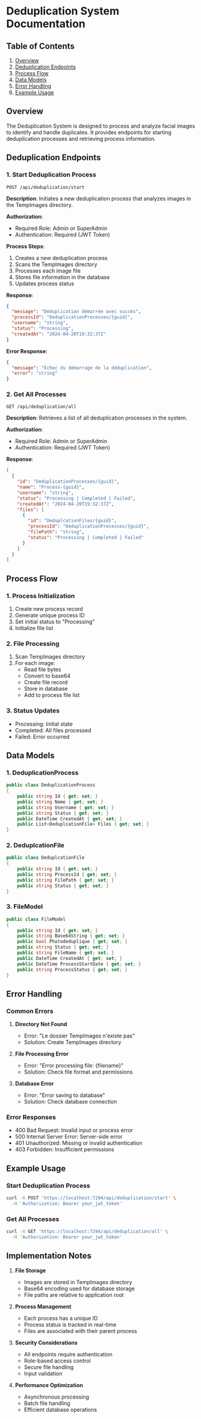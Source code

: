 # Deduplication System Documentation

## Table of Contents

1. [Overview](#overview)
2. [Deduplication Endpoints](#deduplication-endpoints)
3. [Process Flow](#process-flow)
4. [Data Models](#data-models)
5. [Error Handling](#error-handling)
6. [Example Usage](#example-usage)

## Overview

The Deduplication System is designed to process and analyze facial images to identify and handle duplicates. It provides endpoints for starting deduplication processes and retrieving process information.

## Deduplication Endpoints

### 1. Start Deduplication Process

```http
POST /api/deduplication/start
```

**Description**: Initiates a new deduplication process that analyzes images in the TempImages directory.

**Authorization**:

- Required Role: Admin or SuperAdmin
- Authentication: Required (JWT Token)

**Process Steps**:

1. Creates a new deduplication process
2. Scans the TempImages directory
3. Processes each image file
4. Stores file information in the database
5. Updates process status

**Response**:

```json
{
  "message": "Déduplication démarrée avec succès",
  "processId": "DeduplicationProcesses/{guid}",
  "username": "string",
  "status": "Processing",
  "createdAt": "2024-04-20T19:32:37Z"
}
```

**Error Response**:

```json
{
  "message": "Échec du démarrage de la déduplication",
  "error": "string"
}
```

### 2. Get All Processes

```http
GET /api/deduplication/all
```

**Description**: Retrieves a list of all deduplication processes in the system.

**Authorization**:

- Required Role: Admin or SuperAdmin
- Authentication: Required (JWT Token)

**Response**:

```json
[
  {
    "id": "DeduplicationProcesses/{guid}",
    "name": "Process-{guid}",
    "username": "string",
    "status": "Processing | Completed | Failed",
    "createdAt": "2024-04-20T19:32:37Z",
    "files": [
      {
        "id": "DeduplcationFiles/{guid}",
        "processId": "DeduplicationProcesses/{guid}",
        "filePath": "string",
        "status": "Processing | Completed | Failed"
      }
    ]
  }
]
```

## Process Flow

### 1. Process Initialization

1. Create new process record
2. Generate unique process ID
3. Set initial status to "Processing"
4. Initialize file list

### 2. File Processing

1. Scan TempImages directory
2. For each image:
   - Read file bytes
   - Convert to base64
   - Create file record
   - Store in database
   - Add to process file list

### 3. Status Updates

- Processing: Initial state
- Completed: All files processed
- Failed: Error occurred

## Data Models

### 1. DeduplicationProcess

```csharp
public class DeduplicationProcess
{
    public string Id { get; set; }
    public string Name { get; set; }
    public string Username { get; set; }
    public string Status { get; set; }
    public DateTime CreatedAt { get; set; }
    public List<DeduplcationFile> Files { get; set; }
}
```

### 2. DeduplcationFile

```csharp
public class DeduplcationFile
{
    public string Id { get; set; }
    public string ProcessId { get; set; }
    public string FilePath { get; set; }
    public string Status { get; set; }
}
```

### 3. FileModel

```csharp
public class FileModel
{
    public string Id { get; set; }
    public string Base64String { get; set; }
    public bool Photodeduplique { get; set; }
    public string Status { get; set; }
    public string FileName { get; set; }
    public DateTime CreatedAt { get; set; }
    public DateTime ProcessStartDate { get; set; }
    public string ProcessStatus { get; set; }
}
```

## Error Handling

### Common Errors

1. **Directory Not Found**

   - Error: "Le dossier TempImages n'existe pas"
   - Solution: Create TempImages directory

2. **File Processing Error**

   - Error: "Error processing file: {filename}"
   - Solution: Check file format and permissions

3. **Database Error**
   - Error: "Error saving to database"
   - Solution: Check database connection

### Error Responses

- 400 Bad Request: Invalid input or process error
- 500 Internal Server Error: Server-side error
- 401 Unauthorized: Missing or invalid authentication
- 403 Forbidden: Insufficient permissions

## Example Usage

### Start Deduplication Process

```bash
curl -X POST 'https://localhost:7294/api/deduplication/start' \
  -H 'Authorization: Bearer your_jwt_token'
```

### Get All Processes

```bash
curl -X GET 'https://localhost:7294/api/deduplication/all' \
  -H 'Authorization: Bearer your_jwt_token'
```

## Implementation Notes

1. **File Storage**

   - Images are stored in TempImages directory
   - Base64 encoding used for database storage
   - File paths are relative to application root

2. **Process Management**

   - Each process has a unique ID
   - Process status is tracked in real-time
   - Files are associated with their parent process

3. **Security Considerations**

   - All endpoints require authentication
   - Role-based access control
   - Secure file handling
   - Input validation

4. **Performance Optimization**
   - Asynchronous processing
   - Batch file handling
   - Efficient database operations
